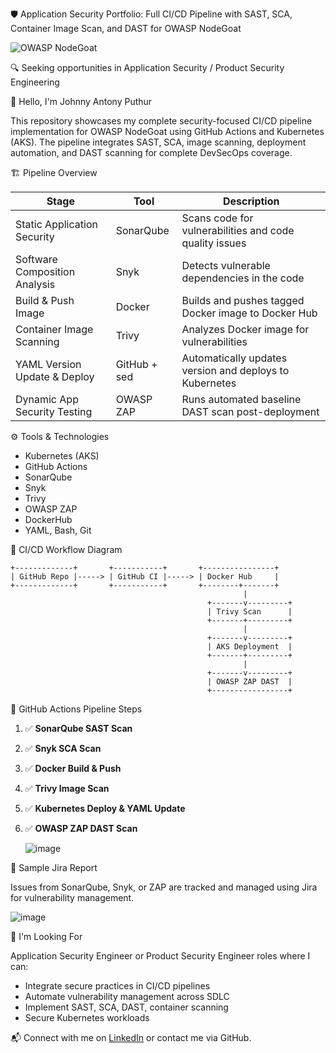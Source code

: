 
🛡️ Application Security Portfolio: Full CI/CD Pipeline with SAST, SCA, Container Image Scan, and DAST for OWASP NodeGoat

![OWASP NodeGoat](https://owasp.org/assets/images/projects/nodegoat.png)

🔍 Seeking opportunities in Application Security / Product Security Engineering

👋 Hello, I'm Johnny Antony Puthur

This repository showcases my complete security-focused CI/CD pipeline implementation for OWASP NodeGoat using GitHub Actions and Kubernetes (AKS). The pipeline integrates SAST, SCA, image scanning, deployment automation, and DAST scanning for complete DevSecOps coverage.

🏗️ Pipeline Overview

| Stage                         | Tool             | Description                                               |
|------------------------------|-------------------|-----------------------------------------------------------|
| Static Application Security  | SonarQube         | Scans code for vulnerabilities and code quality issues    |
| Software Composition Analysis| Snyk              | Detects vulnerable dependencies in the code               |
| Build & Push Image           | Docker            | Builds and pushes tagged Docker image to Docker Hub       |
| Container Image Scanning     | Trivy             | Analyzes Docker image for vulnerabilities                 |
| YAML Version Update & Deploy | GitHub + sed      | Automatically updates version and deploys to Kubernetes   |
| Dynamic App Security Testing | OWASP ZAP         | Runs automated baseline DAST scan post-deployment         |

⚙️ Tools & Technologies

- Kubernetes (AKS)
- GitHub Actions
- SonarQube
- Snyk
- Trivy
- OWASP ZAP
- DockerHub
- YAML, Bash, Git

🚀 CI/CD Workflow Diagram

    +-------------+       +-----------+       +----------------+
    | GitHub Repo |-----> | GitHub CI |-----> | Docker Hub     |
    +-------------+       +-----------+       +--------+-------+
                                                        |
                                                +-------v---------+
                                                | Trivy Scan      |
                                                +-------+---------+
                                                        |
                                                +-------v---------+
                                                | AKS Deployment  |
                                                +-------+---------+
                                                        |
                                                +-------v---------+
                                                | OWASP ZAP DAST  |
                                                +-----------------+

📸 GitHub Actions Pipeline Steps

1. ✅ **SonarQube SAST Scan**
 

2. ✅ **Snyk SCA Scan**
 

3. ✅ **Docker Build & Push**
 

4. ✅ **Trivy Image Scan**
 

5. ✅ **Kubernetes Deploy & YAML Update**
  

6. ✅ **OWASP ZAP DAST Scan**
 

   ![image](https://github.com/user-attachments/assets/392bee6f-ee35-4238-b46b-b4d3bb98d765)


🧾 Sample Jira Report

Issues from SonarQube, Snyk, or ZAP are tracked and managed using Jira for vulnerability management.

![image](https://github.com/user-attachments/assets/aff2374e-0cc9-4d27-997e-8ead7c2b3559)


📢 I'm Looking For

Application Security Engineer or Product Security Engineer roles where I can:

- Integrate secure practices in CI/CD pipelines
- Automate vulnerability management across SDLC
- Implement SAST, SCA, DAST, container scanning
- Secure Kubernetes workloads

📬 Connect with me on [LinkedIn](https://www.linkedin.com/in/puthurjohnny/) or contact me via GitHub.

 
